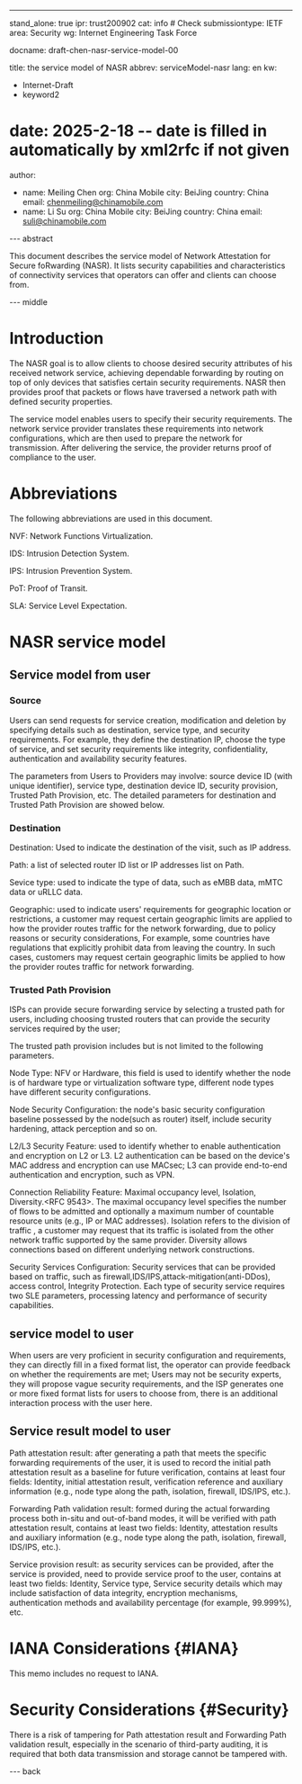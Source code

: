 ---
stand_alone: true
ipr: trust200902
cat: info # Check
submissiontype: IETF
area: Security
wg: Internet Engineering Task Force

docname: draft-chen-nasr-service-model-00

title: the service model of NASR 
abbrev: serviceModel-nasr
lang: en
kw:
  - Internet-Draft
  - keyword2
# date: 2025-2-18 -- date is filled in automatically by xml2rfc if not given
author:
- name: Meiling Chen
  org: China Mobile
  city: BeiJing
  country: China
  email: chenmeiling@chinamobile.com
- name: Li Su
  org: China Mobile
  city: BeiJing
  country: China
  email: suli@chinamobile.com



--- abstract

This document describes the service model of Network Attestation for Secure foRwarding (NASR). It lists security capabilities and characteristics of connectivity services that operators can offer and clients can choose from.

--- middle

# Introduction

The NASR goal is to allow clients to choose desired security attributes of his received network service, achieving dependable forwarding by routing on top of only devices that satisfies certain security requirements. NASR then provides proof that packets or flows have traversed a network path with defined security properties.

The service model enables users to specify their security requirements. The network service provider translates these requirements into network configurations, which are then used to prepare the network for transmission. After delivering the service, the provider returns proof of compliance to the user.

# Abbreviations

The following abbreviations are used in this document.

NVF: Network Functions Virtualization.

IDS: Intrusion Detection System.

IPS: Intrusion Prevention System.

PoT: Proof of Transit.

SLA: Service Level Expectation.

# NASR service model

## Service model from user

### Source

Users can send requests for service creation, modification and deletion by specifying details such as destination, service type, and security requirements. For example, they define the destination IP, choose the type of service, and set security requirements like integrity, confidentiality, authentication and availability security features. 

The parameters from Users to Providers may involve: source device ID (with unique identifier), service type, destination device ID, security provision, Trusted Path Provision, etc. The detailed parameters for destination and Trusted Path Provision are showed below.

### Destination

Destination: Used to indicate the destination of the visit, such as IP address.  

Path: a list of selected router ID list or IP addresses list on Path.

Sevice type: used to indicate the type of data, such as eMBB data, mMTC data or uRLLC data.

Geographic: used to indicate users' requirements for geographic location or restrictions, a customer may request certain geographic limits are applied to how the provider routes traffic for the network forwarding, due to policy reasons or security considerations, For example, some countries have regulations that explicitly prohibit data from leaving the country. In such cases, customers may request certain geographic limits be applied to how the provider routes traffic for network forwarding.

### Trusted Path Provision

ISPs can provide secure forwarding service by selecting a trusted path for users, including choosing trusted routers that can provide the security services required by the user;

The trusted path provision includes but is not limited to the following parameters.

Node Type: NFV or Hardware, this field is used to identify whether the node is of hardware type or virtualization software type, different node types have different security configurations.

Node Security Configuration: the node's basic security configuration baseline possessed by the node(such as router) itself, include security hardening, attack perception and so on. 

L2/L3 Security Feature: used to identify whether to enable authentication and encryption on L2 or L3. L2 authentication can be based on the device's MAC address and encryption can use MACsec; L3 can provide end-to-end authentication and encryption, such as VPN. 

Connection Reliability Feature: Maximal occupancy level, Isolation, Diversity.<RFC 9543>. The maximal occupancy level specifies the number of flows to be admitted and optionally a maximum number of countable resource units (e.g., IP or MAC addresses). Isolation refers to the division of traffic , a customer may request that its traffic is isolated from the other network traffic supported by the same provider. Diversity allows connections based on different underlying network constructions.

Security Services Configuration: Security services that can be provided based on traffic, such as firewall,IDS/IPS,attack-mitigation(anti-DDos), access control, Integrity Protection. Each type of security service requires two SLE parameters, processing latency and performance of security capabilities.

## service model to user

When users are very proficient in security configuration and requirements, they can directly fill in a fixed format list, the operator can provide feedback on whether the requirements are met; Users may not be security experts, they will propose vague security requirements, and the ISP generates one or more fixed format lists for users to choose from, there is an additional interaction process with the user here.

## Service result model to user

Path attestation result: after generating a path that meets the specific forwarding requirements of the user, it is used to record the initial path attestation result as a baseline for future verification, contains at least four fields: Identity, initial attestation result, verification reference and auxiliary information (e.g., node type along the path, isolation, firewall, IDS/IPS, etc.).
						
Forwarding Path validation result: formed during the actual forwarding process both in-situ and out-of-band modes, it will be verified with path attestation result,  contains at least two fields: Identity, attestation results and auxiliary information (e.g., node type along the path, isolation, firewall, IDS/IPS, etc.).

Service provision result: as security services can be provided, after the service is provided, need to provide service proof to the user, contains at least two fields: Identity, Service type, Service security details which may include satisfaction of  data integrity, encryption mechanisms, authentication methods and availability percentage (for example, 99.999%), etc.

# IANA Considerations {#IANA}

This memo includes no request to IANA. 


# Security Considerations {#Security}

There is a risk of tampering for Path attestation result and Forwarding Path validation result, especially in the scenario of third-party auditing, it is required that both data transmission and storage cannot be tampered with.


--- back



